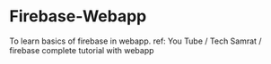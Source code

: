 # Firebase-Webapp
To learn basics of firebase in webapp.
ref: You Tube / Tech Samrat / firebase complete tutorial with webapp
